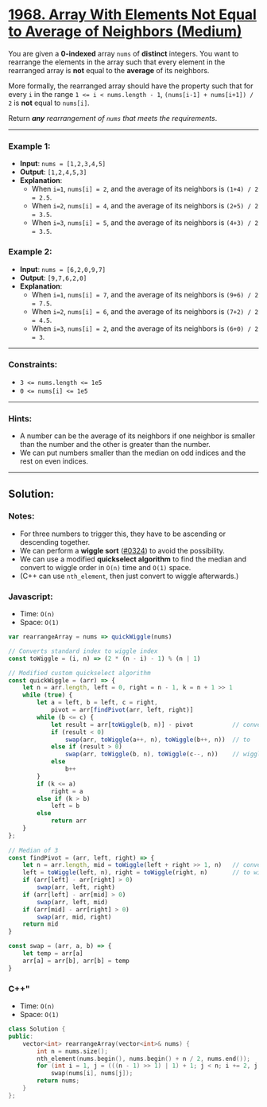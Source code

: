 # [1968. Array With Elements Not Equal to Average of Neighbors (Medium)](https://leetcode.com/problems/array-with-elements-not-equal-to-average-of-neighbors/)

You are given a **0-indexed** array `nums` of **distinct** integers. You want to rearrange the elements in the array such that every element in the rearranged array is **not** equal to the **average** of its neighbors.

More formally, the rearranged array should have the property such that for every `i` in the range `1 <= i < nums.length - 1`, `(nums[i-1] + nums[i+1]) / 2` is **not** equal to `nums[i]`.

Return _**any** rearrangement of `nums` that meets the requirements_.

---
### Example 1:
 - **Input**: `nums = [1,2,3,4,5]`
 - **Output**: `[1,2,4,5,3]`
 - **Explanation**:
   - When `i=1`, `nums[i] = 2`, and the average of its neighbors is `(1+4) / 2 = 2.5`.
   - When `i=2`, `nums[i] = 4`, and the average of its neighbors is `(2+5) / 2 = 3.5`.
   - When `i=3`, `nums[i] = 5`, and the average of its neighbors is `(4+3) / 2 = 3.5`.

### Example 2:
 - **Input**: `nums = [6,2,0,9,7]`
 - **Output**: `[9,7,6,2,0]`
 - **Explanation**:
   - When `i=1`, `nums[i] = 7`, and the average of its neighbors is `(9+6) / 2 = 7.5`.
   - When `i=2`, `nums[i] = 6`, and the average of its neighbors is `(7+2) / 2 = 4.5`.
   - When `i=3`, `nums[i] = 2`, and the average of its neighbors is `(6+0) / 2 = 3`.

---
### Constraints:
 - `3 <= nums.length <= 1e5`
 - `0 <= nums[i] <= 1e5`

---
### Hints:
 - A number can be the average of its neighbors if one neighbor is smaller than the number and the other is greater than the number.
 - We can put numbers smaller than the median on odd indices and the rest on even indices.

---
## Solution:
### Notes:
 - For three numbers to trigger this, they have to be ascending or descending together.
 - We can perform a **wiggle sort** ([#0324](https://leetcode.com/problems/wiggle-sort-ii/)) to avoid the possibility.
 - We can use a modified **quickselect algorithm** to find the median and convert to wiggle order in `O(n)` time and `O(1)` space.
 - (C++ can use `nth_element`, then just convert to wiggle afterwards.)

### Javascript:
 - Time: `O(n)`
 - Space: `O(1)`

```js
var rearrangeArray = nums => quickWiggle(nums)

// Converts standard index to wiggle index
const toWiggle = (i, n) => (2 * (n - i) - 1) % (n | 1)

// Modified custom quickselect algorithm
const quickWiggle = (arr) => {
    let n = arr.length, left = 0, right = n - 1, k = n + 1 >> 1
    while (true) {
        let a = left, b = left, c = right, 
            pivot = arr[findPivot(arr, left, right)]
        while (b <= c) {
            let result = arr[toWiggle(b, n)] - pivot           // converted
            if (result < 0)
                swap(arr, toWiggle(a++, n), toWiggle(b++, n))  // to
            else if (result > 0)                               
                swap(arr, toWiggle(b, n), toWiggle(c--, n))    // wiggle
            else
                b++
        }
        if (k <= a)
            right = a
        else if (k > b)
            left = b
        else
            return arr
    }
};
    
// Median of 3
const findPivot = (arr, left, right) => {
    let n = arr.length, mid = toWiggle(left + right >> 1, n)   // converted
    left = toWiggle(left, n), right = toWiggle(right, n)       // to wiggle
    if (arr[left] - arr[right] > 0)
        swap(arr, left, right)
    if (arr[left] - arr[mid] > 0)
        swap(arr, left, mid)
    if (arr[mid] - arr[right] > 0)
        swap(arr, mid, right)
    return mid
}

const swap = (arr, a, b) => {
    let temp = arr[a]
    arr[a] = arr[b], arr[b] = temp
}
```

### C++"
 - Time: `O(n)`
 - Space: `O(1)`

```cpp
class Solution {
public:
    vector<int> rearrangeArray(vector<int>& nums) {
        int n = nums.size();
        nth_element(nums.begin(), nums.begin() + n / 2, nums.end());
        for (int i = 1, j = (((n - 1) >> 1) | 1) + 1; j < n; i += 2, j += 2)
            swap(nums[i], nums[j]);
        return nums;
    }
};
```
